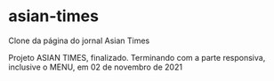 # asian-times

Clone da página do jornal Asian Times

Projeto ASIAN TIMES, finalizado. Terminando com a parte responsiva, inclusive o MENU, em 02 de novembro de 2021

